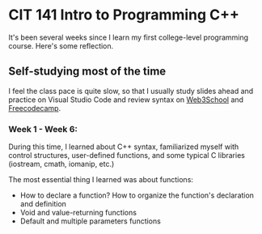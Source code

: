 # CIT 141 Intro to Programming C++
It's been several weeks since I learn my first college-level programming course. Here's some reflection. 

## Self-studying most of the time
I feel the class pace is quite slow, so that I usually study slides ahead and practice on Visual Studio Code and review syntax on [Web3School](https://www.w3schools.com/) and [Freecodecamp]([https://www.geeksforgeeks.org/cpp/c-plus-plus/](https://www.youtube.com/@freecodecamp)).

### Week 1 - Week 6:
During this time, I learned about C++ syntax, familiarized myself with control structures, user-defined functions, and some typical C libraries (iostream, cmath, iomanip, etc.) 

The most essential thing I learned was about functions: 
  - How to declare a function? How to organize the function's declaration and definition
  - Void and value-returning functions
  - Default and multiple parameters functions
